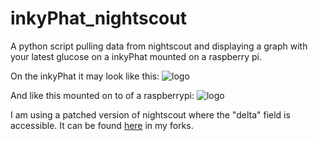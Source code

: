 # inkyPhat_nightscout
A python script pulling data from nightscout and displaying a graph with your latest glucose on a inkyPhat mounted on a raspberry pi.

On the inkyPhat it may look like this:
![logo](https://github.com/thomaas/inkyPhat_nightscout/blob/main/inkyPhatShown.png "InkyPhat generated graph") 

And like this mounted on to of a raspberrypi:
![logo](https://github.com/thomaas/inkyPhat_nightscout/blob/main/inkyPhatShown2.png "InkyPhat generated graph") 

I am using a patched version of nightscout where the "delta" field is accessible. It can be found [here](https://github.com/thomaas/python-nightscout) in my forks.
